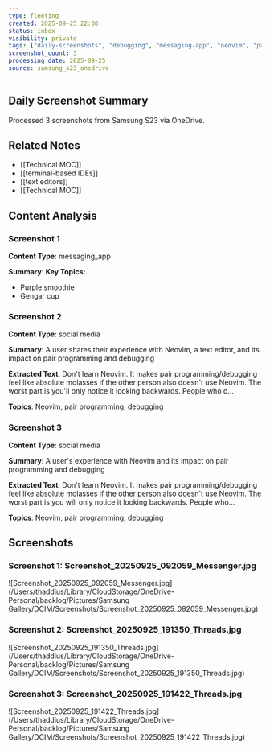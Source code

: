 ```yaml
---
type: fleeting
created: 2025-09-25 22:08
status: inbox
visibility: private
tags: ["daily-screenshots", "debugging", "messaging-app", "neovim", "pair-programming", "samsung-s23", "social media", "visual-knowledge"]
screenshot_count: 3
processing_date: 2025-09-25
source: samsung_s23_onedrive
---
```

## Daily Screenshot Summary

Processed 3 screenshots from Samsung S23 via OneDrive.


## Related Notes

- [[Technical MOC]]
- [[terminal-based IDEs]]
- [[text editors]]
- [[Technical MOC]]

## Content Analysis

### Screenshot 1

**Content Type**: messaging_app

**Summary**: **Key Topics:**

* Purple smoothie
* Gengar cup


### Screenshot 2

**Content Type**: social media

**Summary**: A user shares their experience with Neovim, a text editor, and its impact on pair programming and debugging

**Extracted Text**: Don't learn Neovim. It makes pair programming/debugging feel like absolute molasses if the other person also doesn't use Neovim. The worst part is you'll only notice it looking backwards. People who d...

**Topics**: Neovim, pair programming, debugging


### Screenshot 3

**Content Type**: social media

**Summary**: A user's experience with Neovim and its impact on pair programming and debugging

**Extracted Text**: Don't learn Neovim. It makes pair programming/debugging feel like absolute molasses if the other person also doesn't use Neovim. The worst part is you will only notice it looking backwards. People who...

**Topics**: Neovim, pair programming, debugging


## Screenshots

### Screenshot 1: Screenshot_20250925_092059_Messenger.jpg

![Screenshot_20250925_092059_Messenger.jpg](/Users/thaddius/Library/CloudStorage/OneDrive-Personal/backlog/Pictures/Samsung Gallery/DCIM/Screenshots/Screenshot_20250925_092059_Messenger.jpg)

### Screenshot 2: Screenshot_20250925_191350_Threads.jpg

![Screenshot_20250925_191350_Threads.jpg](/Users/thaddius/Library/CloudStorage/OneDrive-Personal/backlog/Pictures/Samsung Gallery/DCIM/Screenshots/Screenshot_20250925_191350_Threads.jpg)

### Screenshot 3: Screenshot_20250925_191422_Threads.jpg

![Screenshot_20250925_191422_Threads.jpg](/Users/thaddius/Library/CloudStorage/OneDrive-Personal/backlog/Pictures/Samsung Gallery/DCIM/Screenshots/Screenshot_20250925_191422_Threads.jpg)
